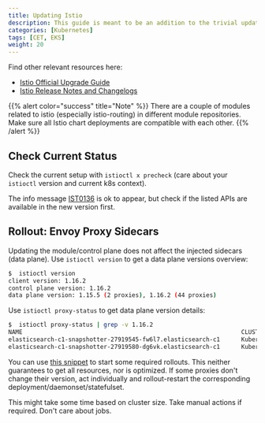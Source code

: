 ```yaml
---
title: Updating Istio
description: This guide is meant to be an addition to the trivial update process.
categories: [Kubernetes]
tags: [CET, EKS]
weight: 20
---
```


Find other relevant resources here:

- [Istio Official Upgrade Guide](https://istio.io/latest/docs/setup/upgrade/)
- [Istio Release Notes and Changelogs](https://istio.io/latest/news/releases/)

{{% alert color="success" title="Note" %}}
There are a couple of modules related to istio (especially istio-routing) in different module repositories. Make sure all Istio chart deployments are compatible with each other.
{{% /alert %}}

## Check Current Status

Check the current setup with `istioctl x precheck` (care about your `istioctl` version and current k8s context).

The info message [IST0136](https://istio.io/latest/docs/reference/config/analysis/ist0136/) is ok to appear, but check if the listed APIs are available in the new version first.

## Rollout: Envoy Proxy Sidecars

Updating the module/control plane does not affect the injected sidecars (data plane). Use `istioctl version` to get a data plane versions overview:


```sh
$  istioctl version
client version: 1.16.2
control plane version: 1.16.2
data plane version: 1.15.5 (2 proxies), 1.16.2 (44 proxies)
```

Use `istioctl proxy-status` to get data plane version details:

```sh
$  istioctl proxy-status | grep -v 1.16.2
NAME                                                              CLUSTER        CDS        LDS        EDS        RDS        ECDS         ISTIOD                     VERSION
elasticsearch-c1-snapshotter-27919545-fw6l7.elasticsearch-c1      Kubernetes     SYNCED     SYNCED     SYNCED     SYNCED     NOT SENT     istiod-846bfb8d9-hsnmd     1.15.5
elasticsearch-c1-snapshotter-27919580-dg6vk.elasticsearch-c1      Kubernetes     SYNCED     SYNCED     SYNCED     SYNCED     NOT SENT     istiod-846bfb8d9-6nxxx     1.15.5
```

You can use [this snippet](https://github.vodafone.com/VFDE-SOL/k8s-modules-sol/blob/master/charts/istio/generate/istio/rollout-sidecars.sh) to start some required rollouts. This neither guarantees to get all resources, nor is optimized. If some proxies don't change their version, act individually and rollout-restart the corresponding deployment/daemonset/statefulset.

This might take some time based on cluster size. Take manual actions if required. Don't care about jobs.
